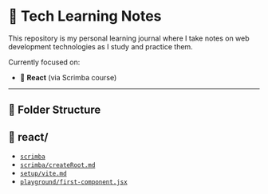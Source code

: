 # 📘 Tech Learning Notes

This repository is my personal learning journal where I take notes on web development technologies as I study and practice them.

Currently focused on:
- 🔷 **React** (via Scrimba course)

---

## 📁 Folder Structure
## 📁 react/
- [`scrimba`](react/scrimba/)
- [`scrimba/createRoot.md`](react/scrimba/createRoot.md)
- [`setup/vite.md`](react/setup/vite.md)
- [`playground/first-component.jsx`](react/playground/first-component.jsx)
